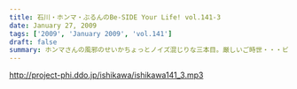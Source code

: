 ```yaml
---
title: 石川・ホンマ・ぶるんのBe-SIDE Your Life! vol.141-3
date: January 27, 2009
tags: ['2009', 'January 2009', 'vol.141']
draft: false
summary: ホンマさんの風邪のせいかちょっとノイズ混じりな三本目。厳しいご時世・・・ビーサイ村も作られるとか。作られないとか・・・そんな話をしながらの解散となりまして。NAMAE
---
```


http://project-phi.ddo.jp/ishikawa/ishikawa141_3.mp3